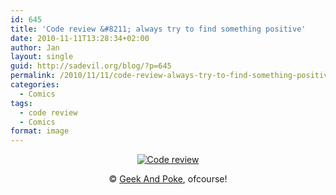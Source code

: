 ```yaml
---
id: 645
title: 'Code review &#8211; always try to find something positive'
date: 2010-11-11T13:28:34+02:00
author: Jan
layout: single
guid: http://sadevil.org/blog/?p=645
permalink: /2010/11/11/code-review-always-try-to-find-something-positive/
categories:
  - Comics
tags:
  - code review
  - Comics
format: image
---
```

<center>
  <a href="http://geekandpoke.typepad.com/geekandpoke/2010/11/how-to-make-a-good-code-review.html" target="_blank"><img src="https://kcore.org/wp-content/uploads/2010/11/6a00d8341d3df553ef013488a2d48f970c-me.jpg" alt="Code review" /></a></p> 
  
  <p>
    &copy; <a href="http://geekandpoke.typepad.com" target="_blank">Geek And Poke</a>, ofcourse!</center>
  </p>